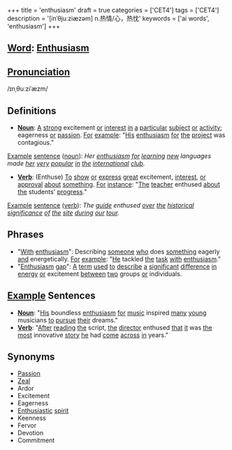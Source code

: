 +++
title = 'enthusiasm'
draft = true
categories = ['CET4']
tags = ['CET4']
description = '[inˈθjuːziæzəm] n.热情/心，热忱'
keywords = ['ai words', 'enthusiasm']
+++

## [Word](/post/word/): [Enthusiasm](/post/enthusiasm/)

## [Pronunciation](/post/pronunciation/)
/ɪnˌθuːziˈæzm/

## Definitions
- **[Noun](/post/noun/)**: [A](/post/a/) [strong](/post/strong/) excitement [or](/post/or/) [interest](/post/interest/) [in](/post/in/) [a](/post/a/) [particular](/post/particular/) [subject](/post/subject/) [or](/post/or/) [activity](/post/activity/); eagerness [or](/post/or/) [passion](/post/passion/). [For](/post/for/) [example](/post/example/): "[His](/post/his/) [enthusiasm](/post/enthusiasm/) [for](/post/for/) [the](/post/the/) [project](/post/project/) was contagious."

[Example](/post/example/) [sentence](/post/sentence/) ([noun](/post/noun/)): _Her [enthusiasm](/post/enthusiasm/) [for](/post/for/) [learning](/post/learning/) [new](/post/new/) languages made [her](/post/her/) [very](/post/very/) [popular](/post/popular/) [in](/post/in/) [the](/post/the/) [international](/post/international/) [club](/post/club/)._

- **[Verb](/post/verb/)**: (Enthuse) [To](/post/to/) [show](/post/show/) [or](/post/or/) [express](/post/express/) [great](/post/great/) excitement, [interest](/post/interest/), [or](/post/or/) [approval](/post/approval/) [about](/post/about/) [something](/post/something/). [For](/post/for/) [instance](/post/instance/): "[The](/post/the/) [teacher](/post/teacher/) enthused [about](/post/about/) [the](/post/the/) students' [progress](/post/progress/)."

[Example](/post/example/) [sentence](/post/sentence/) ([verb](/post/verb/)): _The [guide](/post/guide/) enthused [over](/post/over/) [the](/post/the/) [historical](/post/historical/) [significance](/post/significance/) [of](/post/of/) [the](/post/the/) [site](/post/site/) [during](/post/during/) [our](/post/our/) [tour](/post/tour/)._

## Phrases
- "[With](/post/with/) [enthusiasm](/post/enthusiasm/)": Describing [someone](/post/someone/) [who](/post/who/) does [something](/post/something/) eagerly [and](/post/and/) energetically. [For](/post/for/) [example](/post/example/): "[He](/post/he/) tackled [the](/post/the/) [task](/post/task/) [with](/post/with/) [enthusiasm](/post/enthusiasm/)."
- "[Enthusiasm](/post/enthusiasm/) [gap](/post/gap/)": [A](/post/a/) [term](/post/term/) [used](/post/used/) [to](/post/to/) [describe](/post/describe/) [a](/post/a/) [significant](/post/significant/) [difference](/post/difference/) [in](/post/in/) [energy](/post/energy/) [or](/post/or/) excitement [between](/post/between/) [two](/post/two/) groups [or](/post/or/) individuals.

## [Example](/post/example/) Sentences
- **[Noun](/post/noun/)**: "[His](/post/his/) boundless [enthusiasm](/post/enthusiasm/) [for](/post/for/) [music](/post/music/) inspired [many](/post/many/) [young](/post/young/) musicians [to](/post/to/) [pursue](/post/pursue/) [their](/post/their/) dreams."
- **[Verb](/post/verb/)**: "[After](/post/after/) [reading](/post/reading/) [the](/post/the/) script, [the](/post/the/) [director](/post/director/) enthused [that](/post/that/) [it](/post/it/) was [the](/post/the/) [most](/post/most/) innovative [story](/post/story/) [he](/post/he/) had [come](/post/come/) [across](/post/across/) [in](/post/in/) years."

## Synonyms
- [Passion](/post/passion/)
- [Zeal](/post/zeal/)
- Ardor
- Excitement
- Eagerness
- [Enthusiastic](/post/enthusiastic/) [spirit](/post/spirit/)
- Keenness
- Fervor
- Devotion
- Commitment
